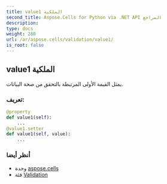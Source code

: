 ```yaml
---
title: value1 الملكية
second_title: Aspose.Cells for Python via .NET API المراجع
description:
type: docs
weight: 280
url: /ar/aspose.cells/validation/value1/
is_root: false
---
```

##  value1 الملكية

يمثل القيمة الأولى المرتبطة بالتحقق من صحة البيانات.
###  تعريف:
```python
@property
def value1(self):
    ...
@value1.setter
def value1(self, value):
    ...
```

###  أنظر أيضا
* وحدة [aspose.cells](../../)
* فئة [Validation](/cells/python-net/ar/aspose.cells/validation)
